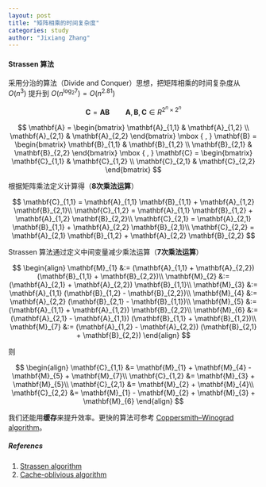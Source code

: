 ```yaml
---
layout: post
title: "矩阵相乘的时间复杂度"
categories: study
author: "Jixiang Zhang"
---
```


#### Strassen 算法

采用分治的算法（Divide and Conquer）思想，把矩阵相乘的时间复杂度从 $O(n^3)$ 提升到 $O(n^{\log_2 7})=O(n^2.81)$

$$
\mathbf{C} = \mathbf{A} \mathbf{B} \qquad \mathbf{A},\mathbf{B},\mathbf{C} \in R^{2^n \times 2^n}
$$

$$
\mathbf{A} =
\begin{bmatrix}
\mathbf{A}_{1,1} & \mathbf{A}_{1,2} \\
\mathbf{A}_{2,1} & \mathbf{A}_{2,2}
\end{bmatrix}
\mbox { , }
\mathbf{B} =
\begin{bmatrix}
\mathbf{B}_{1,1} & \mathbf{B}_{1,2} \\
\mathbf{B}_{2,1} & \mathbf{B}_{2,2}
\end{bmatrix}
\mbox { , }
\mathbf{C} =
\begin{bmatrix}
\mathbf{C}_{1,1} & \mathbf{C}_{1,2} \\
\mathbf{C}_{2,1} & \mathbf{C}_{2,2}
\end{bmatrix}
$$

根据矩阵乘法定义计算得（**8次乘法运算**）

$$
\mathbf{C}_{1,1} = \mathbf{A}_{1,1} \mathbf{B}_{1,1} + \mathbf{A}_{1,2} \mathbf{B}_{2,1}\\
\mathbf{C}_{1,2} = \mathbf{A}_{1,1} \mathbf{B}_{1,2} + \mathbf{A}_{1,2} \mathbf{B}_{2,2}\\
\mathbf{C}_{2,1} = \mathbf{A}_{2,1} \mathbf{B}_{1,1} + \mathbf{A}_{2,2} \mathbf{B}_{2,1}\\
\mathbf{C}_{2,2} = \mathbf{A}_{2,1} \mathbf{B}_{1,2} + \mathbf{A}_{2,2} \mathbf{B}_{2,2}
$$

Strassen 算法通过定义中间变量减少乘法运算（**7次乘法运算**）

$$
\begin{align}
\mathbf{M}_{1} &:= (\mathbf{A}_{1,1} + \mathbf{A}_{2,2}) (\mathbf{B}_{1,1} + \mathbf{B}_{2,2})\\
\mathbf{M}_{2} &:= (\mathbf{A}_{2,1} + \mathbf{A}_{2,2}) \mathbf{B}_{1,1}\\
\mathbf{M}_{3} &:= \mathbf{A}_{1,1} (\mathbf{B}_{1,2} - \mathbf{B}_{2,2})\\
\mathbf{M}_{4} &:= \mathbf{A}_{2,2} (\mathbf{B}_{2,1} - \mathbf{B}_{1,1})\\
\mathbf{M}_{5} &:= (\mathbf{A}_{1,1} + \mathbf{A}_{1,2}) \mathbf{B}_{2,2}\\
\mathbf{M}_{6} &:= (\mathbf{A}_{2,1} - \mathbf{A}_{1,1}) (\mathbf{B}_{1,1} + \mathbf{B}_{1,2})\\
\mathbf{M}_{7} &:= (\mathbf{A}_{1,2} - \mathbf{A}_{2,2}) (\mathbf{B}_{2,1} + \mathbf{B}_{2,2})
\end{align}
$$

则

$$
\begin{align}
\mathbf{C}_{1,1} &= \mathbf{M}_{1} + \mathbf{M}_{4} - \mathbf{M}_{5} + \mathbf{M}_{7}\\
\mathbf{C}_{1,2} &= \mathbf{M}_{3} + \mathbf{M}_{5}\\
\mathbf{C}_{2,1} &= \mathbf{M}_{2} + \mathbf{M}_{4}\\
\mathbf{C}_{2,2} &= \mathbf{M}_{1} - \mathbf{M}_{2} + \mathbf{M}_{3} + \mathbf{M}_{6}
\end{align}
$$

我们还能用**缓存**来提升效率。更快的算法可参考 [Coppersmith–Winograd algorithm](https://en.wikipedia.org/wiki/Coppersmith%E2%80%93Winograd_algorithm#cite_note-coppersmith-1)。

##### Referencs

1. [Strassen algorithm](https://en.wikipedia.org/wiki/Strassen_algorithm)
2. [Cache-oblivious algorithm](https://en.wikipedia.org/wiki/Cache-oblivious_algorithm)
